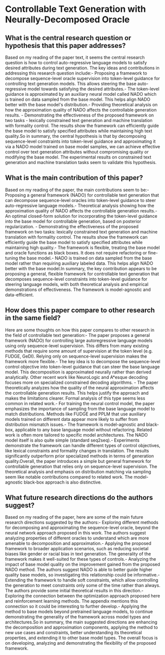 # Controllable Text Generation with Neurally-Decomposed Oracle

## What is the central research question or hypothesis that this paper addresses?

Based on my reading of the paper text, it seems the central research question is how to control auto-regressive language models to satisfy desired attributes during text generation. The key ideas and contributions in addressing this research question include:- Proposing a framework to decompose sequence-level oracle supervision into token-level guidance for controlling text generation models. This allows steering the base auto-regressive model towards satisfying the desired attributes.- The token-level guidance is approximated by an auxiliary neural model called NADO which is trained on data sampled from the base model. This helps align NADO better with the base model's distribution.- Providing theoretical analysis on how the approximation quality of NADO affects the controllable generation results. - Demonstrating the effectiveness of the proposed framework on two tasks - lexically constrained text generation and machine translation with formality control. The results show the framework can efficiently guide the base model to satisfy specified attributes while maintaining high text quality.So in summary, the central hypothesis is that by decomposing sequence-level constraints into token-level guidance and approximating it via a NADO model trained on base model samples, we can achieve effective control over text generation attributes without compromising quality or modifying the base model. The experimental results on constrained text generation and machine translation tasks seem to validate this hypothesis.


## What is the main contribution of this paper?

Based on my reading of the paper, the main contributions seem to be:- Proposing a general framework (NADO) for controllable text generation that can decompose sequence-level oracles into token-level guidance to steer auto-regressive language models.- Theoretical analysis showing how the approximation quality of NADO affects the controllable generation results.- An optimal closed-form solution for incorporating the token-level guidance into the base model for controllable generation, based on posterior regularization. - Demonstrating the effectiveness of the proposed framework on two tasks: lexically constrained text generation and machine translation with formality control. The results show the framework can efficiently guide the base model to satisfy specified attributes while maintaining high quality.- The framework is flexible, treating the base model and oracle functions as black boxes. It does not require refactoring or fine-tuning the base model.- NADO is trained on data sampled from the base model rather than requiring auxiliary labeled data. This helps align NADO better with the base model.In summary, the key contribution appears to be proposing a general, flexible framework for controllable text generation that decomposes sequence-level constraints into token-level guidance for steering language models, with both theoretical analysis and empirical demonstrations of effectiveness. The framework is model-agnostic and data-efficient.


## How does this paper compare to other research in the same field?

Here are some thoughts on how this paper compares to other research in the field of controllable text generation:- The paper proposes a general framework (NADO) for controlling large autoregressive language models using only sequence-level supervision. This differs from many existing methods that require some amount of supervision at the token level (e.g. FUDGE, GeDI). Relying only on sequence-level supervision makes the framework more flexible.- The key idea is to decompose the sequence-level control objective into token-level guidance that can steer the base language model. This decomposition is approximated neurally rather than derived analytically. Other recent work like NeuroLogic and A*esque decoding focuses more on specialized constrained decoding algorithms. - The paper theoretically analyzes how the quality of the neural approximation affects the controllable generation results. This helps justify the approach and makes the limitations clearer. Formal analysis of this type seems less common in related work.- For training the neural control model, the paper emphasizes the importance of sampling from the base language model to match distributions. Methods like FUDGE and PPLM that use auxiliary models trained on different data appear more likely to suffer from distribution mismatch issues.- The framework is model-agnostic and black-box, applicable to any base language model without refactoring. Related work is often more tailored to specific model architectures. The NADO model itself is also quite simple (standard seq2seq).- Experiments demonstrate the framework can handle different types of control objectives, like lexical constraints and formality changes in translation. The results significantly outperform prior specialized methods in terms of generation quality.Overall, the paper introduces a simple but general framework for controllable generation that relies only on sequence-level supervision. The theoretical analysis and emphasis on distribution matching via sampling seem like notable contributions compared to related work. The model-agnostic black-box approach is also distinctive.


## What future research directions do the authors suggest?

Based on my reading of the paper, here are some of the main future research directions suggested by the authors:- Exploring different methods for decomposing and approximating the sequence-level oracle, beyond the neural network approach proposed in this work. The authors suggest analyzing properties of different oracles to understand which are more amenable to decomposition and approximation.- Applying the proposed framework to broader application scenarios, such as reducing societal biases like gender or racial bias in text generation. The generality of the framework makes it well-suited for these types of controls.- Analyzing the impact of base model quality on the improvement gained from the proposed NADO method. The authors suggest NADO is able to better guide higher quality base models, so investigating this relationship could be informative.- Extending the framework to handle soft constraints, which allow controlling the generation to meet constraints only some of the time rather than always. The authors provide some initial theoretical results in this direction.- Exploring the connection between the optimization approach proposed here and reinforcement learning methods. The appendix mentions this connection so it could be interesting to further develop.- Applying the method to base models beyond pretrained language models, to continue demonstrating the generality of the framework across model types and architectures.So in summary, the main suggested directions are enhancing the decomposition and approximation components, applying the method to new use cases and constraints, better understanding its theoretical properties, and extending it to other base model types. The overall focus is on developing, analyzing and demonstrating the flexibility of the proposed framework.
